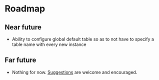 # Roadmap

## Near future

* Ability to configure global default table so as to not have to specify a table name with every new instance

## Far future

* Nothing for now. [Suggestions](http://github.com/adamzaninovich/gematria/issues) are welcome and encouraged.
